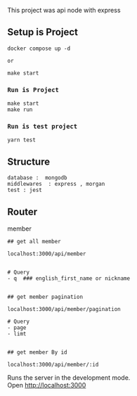 This project was api node with express

## Setup is Project

```
docker compose up -d

or

make start
```

### `Run is Project`

```
make start
make run
```

### `Run is test project`

```
yarn test
```

## Structure

```
database :  mongodb
middlewares  : express , morgan
test : jest
```

## Router

member

```
## get all member

localhost:3000/api/member


# Query
- q  ### english_first_name or nickname


## get member pagination

localhost:3000/api/member/pagination

# Query
- page
- limt


## get member By id

localhost:3000/api/member/:id
```

Runs the server in the development mode.<br>
Open [http://localhost:3000](http://localhost:3000)
